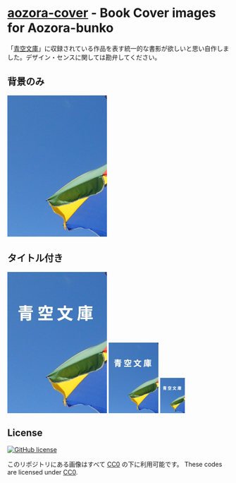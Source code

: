 # [aozora-cover] - Book Cover images for Aozora-bunko

「[青空文庫]」に収録されている作品を表す統一的な書影が欲しいと思い自作しました。デザイン・センスに関しては勘弁してください。

## 背景のみ

![青空文庫](https://github.com/spiegel-im-spiegel/aozora-cover/blob/master/cover-raw.jpg)

## タイトル付き

![青空文庫](https://github.com/spiegel-im-spiegel/aozora-cover/blob/master/cover-titled.jpg)
![青空文庫](https://github.com/spiegel-im-spiegel/aozora-cover/blob/master/cover-titled-s.jpg)
![青空文庫](https://github.com/spiegel-im-spiegel/aozora-cover/blob/master/cover-titled-t.jpg)

## License

[![GitHub license](https://img.shields.io/badge/license-CC0-blue.svg)](https://raw.githubusercontent.com/spiegel-im-spiegel/aozora-cover/master/LICENSE)

このリポジトリにある画像はすべて [CC0] の下に利用可能です。
These codes are licensed under [CC0].


[青空文庫]: https://www.aozora.gr.jp/ "青空文庫　Aozora Bunko"
[aozora-cover]: https://github.com/spiegel-im-spiegel/aozora-cover "spiegel-im-spiegel/aozora-cover: Book Cover images for Aozora-bunko"
[CC0]: http://creativecommons.org/publicdomain/zero/1.0/ "Creative Commons — CC0 1.0 Universal"
